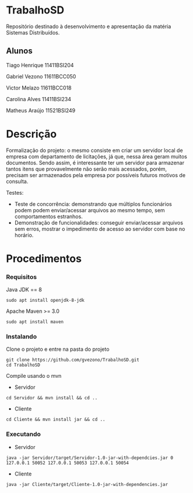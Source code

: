 # TrabalhoSD
Repositório destinado à desenvolvimento e apresentação da matéria Sistemas Distribuídos.

## Alunos
Tiago Henrique  11411BSI204

Gabriel Vezono  11611BCC050

Victor Melazo   11611BCC018

Carolina Alves  11411BSI234

Matheus Araújo 11521BSI249 

# Descrição
Formalização do projeto: o mesmo consiste em criar um servidor local de empresa com departamento de licitações, já que, nessa área geram muitos documentos. Sendo assim, é interessante ter um servidor para armazenar tantos itens que provavelmente não serão mais acessados, porém, precisam ser armazenados pela empresa por possíveis futuros motivos de consulta.

Testes:
  - Teste de concorrência: demonstrando que múltiplos funcionários podem podem enviar/acessar arquivos ao mesmo tempo, sem comportamentos estranhos.
  - Demonstração de funcionalidades: conseguir enviar/acessar arquivos sem erros, mostrar o impedimento de acesso ao servidor com base no horário.

# Procedimentos
### Requisitos
Java JDK == 8
```
sudo apt install openjdk-8-jdk
```
Apache Maven >= 3.0
```
sudo apt install maven
```

### Instalando
Clone o projeto e entre na pasta do projeto
```
git clone https://github.com/gvezono/TrabalhoSD.git
cd TrabalhoSD
```

Compile usando o mvn

  - Servidor
```
cd Servidor && mvn install && cd ..
```
  - Cliente
```
cd Cliente && mvn install jar && cd ..
```

### Executando
  - Servidor
```
java -jar Servidor/target/Servidor-1.0-jar-with-dependcies.jar 0 127.0.0.1 50052 127.0.0.1 50053 127.0.0.1 50054
```
  - Cliente
```
java -jar Cliente/target/Cliente-1.0-jar-with-dependencies.jar
```
